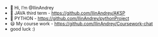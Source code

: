 - 👋 Hi, I’m @IlinAndrey
- 👀 JAVA third term - https://github.com/IlinAndrey/AKSP
- 🌱 PYTHON - https://github.com/IlinAndrey/pythonProject
- 😃 My course work - https://github.com/IlinAndrey/Coursework-chat
- good luck :)

<!---
IlinAndrey/IlinAndrey is a ✨ special ✨ repository because its `README.md` (this file) appears on your GitHub profile.
You can click the Preview link to take a look at your changes.
--->
